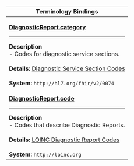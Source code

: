 |Terminology Bindings|
|---|
|<p>**[DiagnosticReport.category](http://hl7.org/fhir/DSTU2/diagnosticreport-definitions.html#DiagnosticReport.category)**<hr>**Description**<br>- Codes for diagnostic service sections.<br><br>**Details:** [Diagnostic Service Section Codes](http://hl7.org/fhir/dstu2/valueset-diagnostic-service-sections.html)<br><br>**System:** `http://hl7.org/fhir/v2/0074`|
|<p>**[DiagnosticReport.code](http://hl7.org/fhir/DSTU2/diagnosticreport-definitions.html#DiagnosticReport.code)**<hr>**Description**<br>- Codes that describe Diagnostic Reports.<br><br>**Details:** [LOINC Diagnostic Report Codes](http://hl7.org/fhir/dstu2/valueset-report-codes.html)<br><br>**System:** `http://loinc.org`|